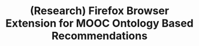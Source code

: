 ---
title: (Research) Firefox Browser Extension for MOOC Ontology Based Recommendations

excerpt1: Developed a Firefox browser extension that scrapes usage data from MOOC platforms. 

excerpt2: Built Using NodeJS running on free GCP AppEngine. Converts JSON data into SQL for storage

excerpt3: Designed Python scripts to generate recommendations from the collected data by predicting FSLSM styles.

iframe: https://res.cloudinary.com/dosluptl1/image/upload/v1625377475/extension_jegkdp.gif
 
demo: http://dx.doi.org/10.3991/ijet.v16i12.21789

src: https://github.com/anshabhi/chrome-coursera-extension

info:
  idea: The main idea was to make some verlet simulated ropes and connect them to the rang slider's thumb and let them sway
  tech: [Javascript, Canvas]
  links:
    - [ On Codepen, https://codepen.io/anuraghazra/pen/agKJEd ]
    - [ Verly.js - Physics engine that it uses, https://github.com/anuraghazra/Verly.js ]
    - [ Article at DataGenetic | Verlet Simulation , https://datagenetics.com/blog/july22018/index.html]
---